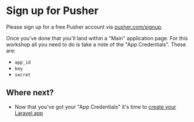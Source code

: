 # Sign up for Pusher

Please sign up for a free Pusher account via [pusher.com/signup](https://pusher.com/signup).

Once you've done that you'll land within a "Main" application page. For this workshop all you need to do is take a note of the "App Credentials". These are:

* `app_id`
* `key`
* `secret`

## Where next?

* Now that you've got your "App Credentials" it's time to [create your Laravel app](./laravel-app.md)
